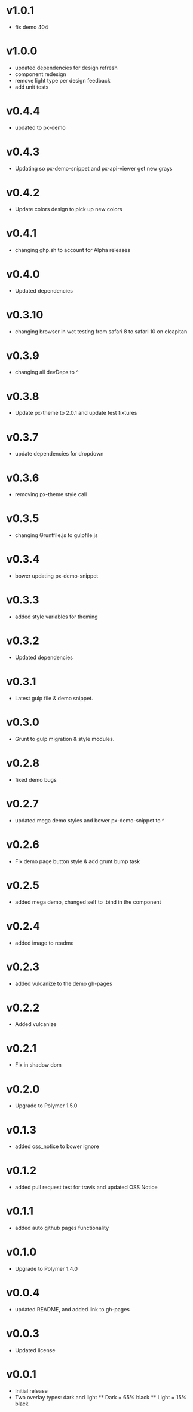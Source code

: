 v1.0.1
==================
* fix demo 404

v1.0.0
==================
* updated dependencies for design refresh
* component redesign
* remove light type per design feedback
* add unit tests

v0.4.4
==================
* updated to px-demo

v0.4.3
==================
* Updating so px-demo-snippet and px-api-viewer get new grays

v0.4.2
==================
* Update colors design to pick up new colors

v0.4.1
==================
* changing ghp.sh to account for Alpha releases

v0.4.0
==================
* Updated dependencies

v0.3.10
==================
* changing browser in wct testing from safari 8 to safari 10 on elcapitan

v0.3.9
==================
* changing all devDeps to ^

v0.3.8
==================
* Update px-theme to 2.0.1 and update test fixtures

v0.3.7
==================
* update dependencies for dropdown

v0.3.6
==================
* removing px-theme style call


v0.3.5
==================
* changing Gruntfile.js to gulpfile.js


v0.3.4
==================
* bower updating px-demo-snippet

v0.3.3
===============
* added style variables for theming

v0.3.2
===============
* Updated dependencies

v0.3.1
==================
* Latest gulp file & demo snippet.

v0.3.0
==================
* Grunt to gulp migration & style modules.

v0.2.8
==================
* fixed demo bugs

v0.2.7
==================
* updated mega demo styles and bower px-demo-snippet to ^

v0.2.6
==================
* Fix demo page button style & add grunt bump task

v0.2.5
==================
* added mega demo, changed self to .bind in the component

v0.2.4
==================
* added image to readme

v0.2.3
==================
* added vulcanize to the demo gh-pages

v0.2.2
==================
* Added vulcanize

v0.2.1
==================
* Fix in shadow dom

v0.2.0
==================
* Upgrade to Polymer 1.5.0

v0.1.3
==================
* added oss_notice to bower ignore

v0.1.2
==================
* added pull request test for travis and updated OSS Notice

v0.1.1
==================
* added auto github pages functionality

v0.1.0
==================
* Upgrade to Polymer 1.4.0

v0.0.4
==================
* updated README, and added link to gh-pages

v0.0.3
==================
* Updated license

v0.0.1
==================
* Initial release
* Two overlay types: dark and light
** Dark = 65% black
** Light = 15% black
